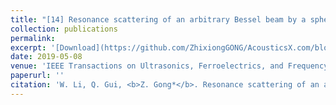 ```yaml
---
title: "[14] Resonance scattering of an arbitrary Bessel beam by a spherical object"
collection: publications
permalink: 
excerpt: '[Download](https://github.com/ZhixiongGONG/AcousticsX.com/blob/10fbf476673cdeb4ad4b621724113e953f80ad4b/files/Journal_09_2019IEEE%20TUFFC_RST.pdf)'
date: 2019-05-08
venue: 'IEEE Transactions on Ultrasonics, Ferroelectrics, and Frequency Control'
paperurl: ''
citation: 'W. Li, Q. Gui, <b>Z. Gong*</b>. Resonance scattering of an arbitrary Bessel beam by a spherical object. <i>IEEE Transactions on Ultrasonics, Ferroelectrics, and Frequency Control</i> 66(8), 1364-1372, (2019). (https://ieeexplore.ieee.org/document/8709733)'
---
```


